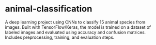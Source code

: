 # animal-classification
A deep learning project using CNNs to classify 15 animal species from images. Built with TensorFlow/Keras, the model is trained on a dataset of labeled images and evaluated using accuracy and confusion matrices. Includes preprocessing, training, and evaluation steps.
